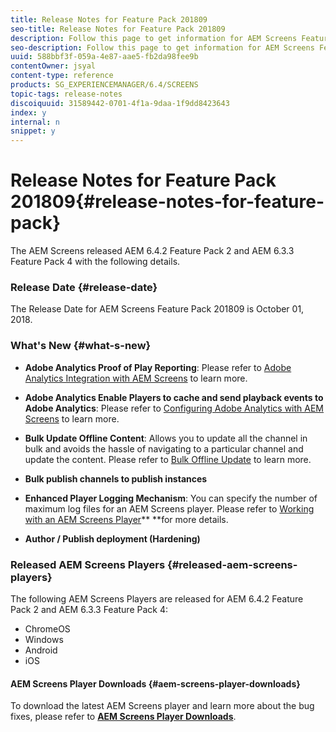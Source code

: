 ```yaml
---
title: Release Notes for Feature Pack 201809
seo-title: Release Notes for Feature Pack 201809
description: Follow this page to get information for AEM Screens Feature Pack 201809 released on October 01, 2018.
seo-description: Follow this page to get information for AEM Screens Feature Pack 201809 released on October 01, 2018.
uuid: 588bbf3f-059a-4e87-aae5-fb2da98fee9b
contentOwner: jsyal
content-type: reference
products: SG_EXPERIENCEMANAGER/6.4/SCREENS
topic-tags: release-notes
discoiquuid: 31589442-0701-4f1a-9daa-1f9dd8423643
index: y
internal: n
snippet: y
---
```


# Release Notes for Feature Pack 201809{#release-notes-for-feature-pack}

The AEM Screens released AEM 6.4.2 Feature Pack 2 and AEM 6.3.3 Feature Pack 4 with the following details.

### Release Date {#release-date}

The Release Date for AEM Screens Feature Pack 201809 is October 01, 2018.

### What's New {#what-s-new}

* **Adobe Analytics Proof of Play Reporting**: Please refer to [Adobe Analytics Integration with AEM Screens](../../screens/using/adobe-analytics-integration-aem-screens.md) to learn more.  

* **Adobe Analytics Enable Players to cache and send playback events to Adobe Analytics**: Please refer to [Configuring Adobe Analytics with AEM Screens](../../screens/using/configuring-adobe-analytics-aem-screens.md) to learn more.  

* **Bulk Update Offline Content**: Allows you to update all the channel in bulk and avoids the hassle of navigating to a particular channel and update the content. Please refer to [Bulk Offline Update](../../screens/using/bulk-offline-update.md) to learn more.  

* **Bulk publish channels to publish instances**
* **Enhanced Player Logging Mechanism**: You can specify the number of maximum log files for an AEM Screens player. Please refer to [Working with an AEM Screens Player](../../screens/using/working-with-screens-player.md)** **for more details.  

* **Author / Publish deployment (Hardening)**

### Released AEM Screens Players {#released-aem-screens-players}

The following AEM Screens Players are released for AEM 6.4.2 Feature Pack 2 and AEM 6.3.3 Feature Pack 4:

* ChromeOS
* Windows
* Android
* iOS

#### AEM Screens Player Downloads {#aem-screens-player-downloads}

To download the latest AEM Screens player and learn more about the bug fixes, please refer to [**AEM Screens Player Downloads**](https://download.macromedia.com/screens/).
